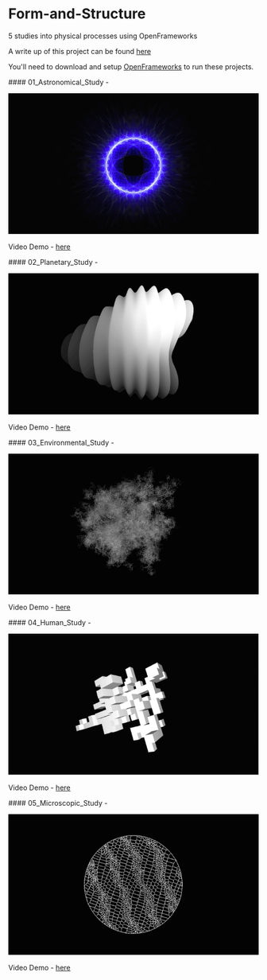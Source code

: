 # Form-and-Structure

5 studies into physical processes using OpenFrameworks

A write up of this project can be found [here](http://doc.gold.ac.uk/compartsblog/index.php/work/form-and-structure/)

You'll need to download and setup [OpenFrameworks](http://openframeworks.cc/download/) to run these projects.

#### 01_Astronomical_Study -

![Astronomical Image](/06_Sample_Images/0.png)

Video Demo - [here](https://www.youtube.com/watch?v=MeMJJnFzkP4)

#### 02_Planetary_Study -

![Planetary Image](/06_Sample_Images/1.png)

Video Demo - [here](https://www.youtube.com/watch?v=DlADEU0pMV0)

#### 03_Environmental_Study -

![Environmental Image](/06_Sample_Images/2.png)

Video Demo - [here](https://www.youtube.com/watch?v=oGWQFAbbyvY)

#### 04_Human_Study -

![Human Image](/06_Sample_Images/3.png)

Video Demo - [here](https://www.youtube.com/watch?v=ORhZYU8PE2E)

#### 05_Microscopic_Study -

![Microscopic Image](/06_Sample_Images/4.png)

Video Demo - [here](https://www.youtube.com/watch?v=eUWbSiGNK18)
